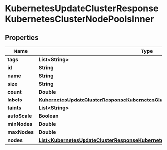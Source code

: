 

# KubernetesUpdateClusterResponseKubernetesClusterNodePoolsInner


## Properties

| Name | Type | Description | Notes |
|------------ | ------------- | ------------- | -------------|
|**tags** | **List&lt;String&gt;** |  |  [optional] |
|**id** | **String** |  |  [optional] |
|**name** | **String** |  |  [optional] |
|**size** | **String** |  |  [optional] |
|**count** | **Double** |  |  [optional] |
|**labels** | [**KubernetesUpdateClusterResponseKubernetesClusterNodePoolsInnerLabels**](KubernetesUpdateClusterResponseKubernetesClusterNodePoolsInnerLabels.md) |  |  [optional] |
|**taints** | **List&lt;String&gt;** |  |  [optional] |
|**autoScale** | **Boolean** |  |  [optional] |
|**minNodes** | **Double** |  |  [optional] |
|**maxNodes** | **Double** |  |  [optional] |
|**nodes** | [**List&lt;KubernetesUpdateClusterResponseKubernetesClusterNodePoolsInnerNodesInner&gt;**](KubernetesUpdateClusterResponseKubernetesClusterNodePoolsInnerNodesInner.md) |  |  [optional] |



